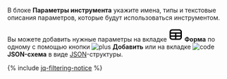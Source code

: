 В блоке **Параметры инструмента** укажите имена, типы и текстовые описания параметров, которые будут использоваться инструментом.

Вы можете добавить нужные параметры на вкладке ![layout-header-cells-large](../../../_assets/console-icons/layout-header-cells-large.svg) **Форма** по одному с помощью кнопки ![plus](../../../_assets/console-icons/plus.svg) **Добавить** или на вкладке ![code](../../../_assets/console-icons/code.svg) **JSON-схема** в виде [JSON](https://ru.wikipedia.org/wiki/JSON)-структуры.

{% include [jq-filtering-notice](./jq-filtering-notice.md) %}